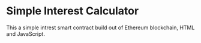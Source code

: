 <h1>Simple Interest Calculator</h1>

This a simple intrest smart contract build out of Ethereum blockchain, HTML and JavaScript.
